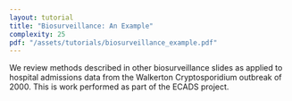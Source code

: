 ```yaml
---
layout: tutorial
title: "Biosurveillance: An Example"
complexity: 25
pdf: "/assets/tutorials/biosurveillance_example.pdf"
---
```

We review methods described in other biosurveillance slides as applied to hospital admissions data from the Walkerton Cryptosporidium outbreak of 2000. This is work performed as part of the ECADS project.